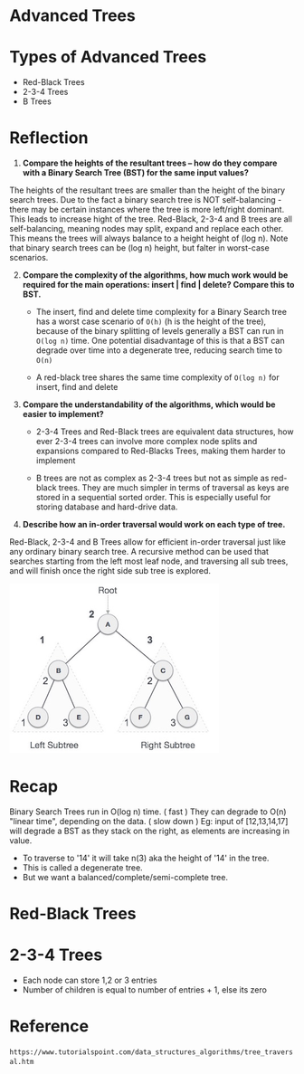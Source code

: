 # Advanced Trees

# Types of Advanced Trees
* Red-Black Trees
* 2-3-4 Trees
* B Trees

# Reflection
1. **Compare the heights of the resultant trees – how do they compare with a Binary Search Tree (BST) for the same input values?**

The heights of the resultant trees are smaller than the height of the binary search trees. Due to the fact
a binary search tree is NOT self-balancing - there may be certain instances where the tree is more left/right dominant.
This leads to increase hight of the tree. Red-Black, 2-3-4 and B trees are all self-balancing, meaning nodes may
split, expand and replace each other. This means the trees will always balance to a height height of (log n).
Note that binary search trees can be (log n) height, but falter in worst-case scenarios.



2. **Compare the complexity of the algorithms, how much work would be required for the main operations: insert | find | delete? Compare this to BST.**
    * The insert, find and delete time complexity for a Binary Search tree has a worst case scenario of `O(h)`
      (h is the height of the tree), because of the binary splitting of levels generally a BST can run in `O(log n)` time.
      One potential disadvantage of this is that a BST can degrade over time into a degenerate tree, reducing search time to `O(n)`

    * A red-black tree shares the same time complexity of `O(log n)` for insert, find and delete

3. **Compare the understandability of the algorithms, which would be easier to implement?**
    * 2-3-4 Trees and Red-Black trees are equivalent data structures, how ever 2-3-4 trees can
      involve more complex node splits and expansions compared to Red-Blacks Trees, making them harder to implement

    * B trees are not as complex as 2-3-4 trees but not as simple as red-black trees.
      They are much simpler in terms of traversal as keys are stored in a sequential sorted order. 
      This is especially useful for storing database and hard-drive data.

4. **Describe how an in-order traversal would work on each type of tree.**

Red-Black, 2-3-4 and B Trees allow for efficient in-order traversal just like any ordinary binary search tree.
A recursive method can be used that searches starting from the left most leaf node, and traversing all sub trees, and will 
finish once the right side sub tree is explored.

![in-order traversal](inorder_traversal.jpg)

# Recap
Binary Search Trees run in O(log n) time. ( fast )
They can degrade to O(n) "linear time", depending on the data. ( slow down )
Eg: input of [12,13,14,17] will degrade a BST as they stack on the right, as elements are increasing in value.
- To traverse to '14' it will take n(3) aka the height of '14' in the tree.
- This is called a degenerate tree.
- But we want a balanced/complete/semi-complete tree.

# Red-Black Trees

# 2-3-4 Trees
- Each node can store 1,2 or 3 entries
- Number of children is equal to number of entries + 1, else its zero

# Reference
`https://www.tutorialspoint.com/data_structures_algorithms/tree_traversal.htm`



